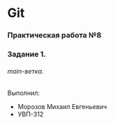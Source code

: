 # Git
### Практическая работа №8
### Задание 1.
###### main-ветка. 

Выполнил:
* Морозов Михаил Евгеньевич
* УВП-312
